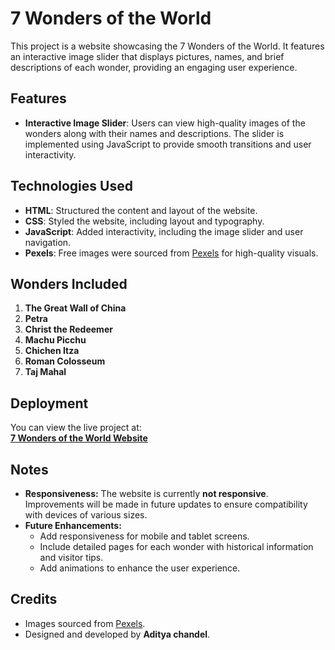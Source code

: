 # 7 Wonders of the World

This project is a website showcasing the 7 Wonders of the World. It features an interactive image slider that displays pictures, names, and brief descriptions of each wonder, providing an engaging user experience.

## Features

- **Interactive Image Slider**: 
  Users can view high-quality images of the wonders along with their names and descriptions. The slider is implemented using JavaScript to provide smooth transitions and user interactivity.

## Technologies Used

- **HTML**: Structured the content and layout of the website.
- **CSS**: Styled the website, including layout and typography.
- **JavaScript**: Added interactivity, including the image slider and user navigation.
- **Pexels**: Free images were sourced from [Pexels](https://www.pexels.com) for high-quality visuals.

## Wonders Included

1. **The Great Wall of China**  
2. **Petra**  
3. **Christ the Redeemer**  
4. **Machu Picchu**  
5. **Chichen Itza**  
6. **Roman Colosseum**  
7. **Taj Mahal**  

## Deployment

You can view the live project at:  
[**7 Wonders of the World Website**](https://tonystark-19.github.io/Wonders-of-the-World/)

## Notes

- **Responsiveness:** The website is currently **not responsive**. Improvements will be made in future updates to ensure compatibility with devices of various sizes.  
- **Future Enhancements:**
  - Add responsiveness for mobile and tablet screens.
  - Include detailed pages for each wonder with historical information and visitor tips.
  - Add animations to enhance the user experience.  

## Credits

- Images sourced from [Pexels](https://www.pexels.com).  
- Designed and developed by **Aditya chandel**.  
